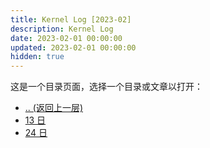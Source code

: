 ```yaml
---
title: Kernel Log [2023-02]
description: Kernel Log
date: 2023-02-01 00:00:00
updated: 2023-02-01 00:00:00
hidden: true
---
```


这是一个目录页面，选择一个目录或文章以打开：  

- [.. (返回上一层)](..)
- [13 日](13/)
- [24 日](24/)
